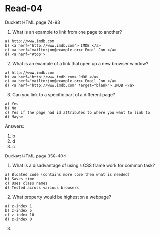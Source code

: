 # Read-04 

Duckett HTML page 74-93 

1. What is an example to link from one page to another? 
~~~ 
a) http://www,imdb.com 
b) <a herf="http://www,imdb.com"> IMDB </a>
c) <a herf="mailto:jon@example.org> Email Jon </a> 
d) <a herf="#top'> 
~~~  

2. What is an example of a link that open up a new browser window? 
~~~ 
a) http://www,imdb.com 
b) <a herf="http://www,imdb.com> IMDB </a>
c) <a herf="mailto:jon@example.org> Email Jon </a> 
d) <a herf="http://www,imdb.com" target="blank"> IMDB </a> 
~~~

3. Can you link to a specific part of a different page? 
~~~
a) Yes 
b) No 
c) Yes if the page had id attributes to where you want to link to 
d) Maybe 
~~~ 

Answers: 
1) b 
2) d 
3) c 

Duckett HTML page 358-404 

1) What is a disadvantage of using a CSS frame work for common task? 
~~~ 
a) Bloated code (contains more code then what is needed) 
b) Saves time 
c) Uses class names
d) Tested across various browsers 
~~~ 

2) What property would be highest on a webpage? 
~~~ 
a) z-index 1 
b) z-index 5 
c) z-index 10 
d) z-index 0 
~~~ 

3)

